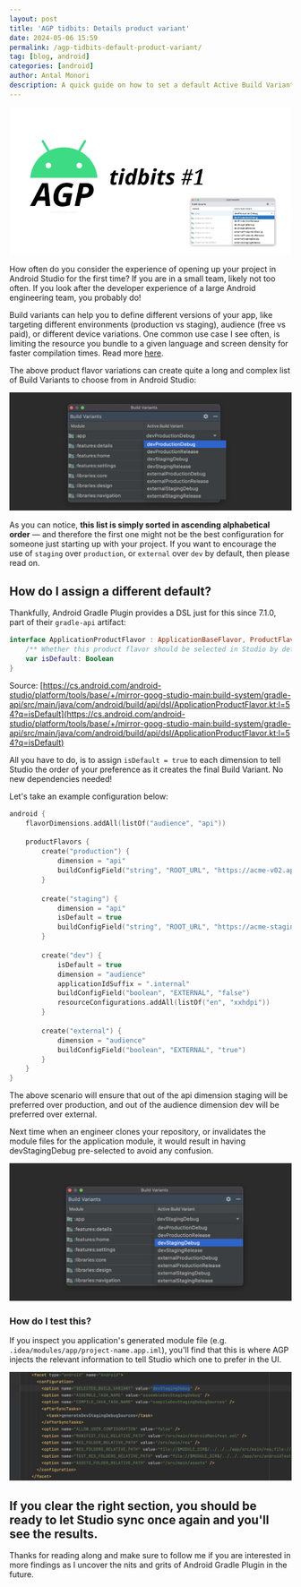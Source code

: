 ```yaml
---
layout: post
title: 'AGP tidbits: Details product variant'
date: 2024-05-06 15:59
permalink: /agp-tidbits-default-product-variant/
tag: [blog, android]
categories: [android]
author: Antal Monori
description: A quick guide on how to set a default Active Build Variant in Android Studio 
---
```


![image](assets/posts/2024-05-06-agp-tidbits-default-product-variant/header.png)

How often do you consider the experience of opening up your project in Android Studio for the first time? If you are in a small team, likely not too often. If you look after the developer experience of a large Android engineering team, you probably do!


Build variants can help you to define different versions of your app, like targeting different environments (production vs staging), audience (free vs paid), or different device variations. One common use case I see often, is limiting the resource you bundle to a given language and screen density for faster compilation times. Read more [here](https://developer.android.com/studio/build/build-variants).


The above product flavor variations can create quite a long and complex list of Build Variants to choose from in Android Studio:

![image](assets/posts/2024-05-06-agp-tidbits-default-product-variant/build-variants-before.png)

As you can notice, **this list is simply sorted in ascending alphabetical order** — and therefore the first one might not be the best configuration for someone just starting up with your project. If you want to encourage the use of `staging` over `production`, or `external` over `dev` by default, then please read on.

## How do I assign a different default?


Thankfully, Android Gradle Plugin provides a DSL just for this since 7.1.0, part of their `gradle-api` artifact:

```kotlin
interface ApplicationProductFlavor : ApplicationBaseFlavor, ProductFlavor {
    /** Whether this product flavor should be selected in Studio by default  */
    var isDefault: Boolean
}
```


Source: [https://cs.android.com/android-studio/platform/tools/base/+/mirror-goog-studio-main:build-system/gradle-api/src/main/java/com/android/build/api/dsl/ApplicationProductFlavor.kt;l=54?q=isDefault](https://cs.android.com/android-studio/platform/tools/base/+/mirror-goog-studio-main:build-system/gradle-api/src/main/java/com/android/build/api/dsl/ApplicationProductFlavor.kt;l=54?q=isDefault)

All you have to do, is to assign `isDefault = true` to each dimension to tell Studio the order of your preference as it creates the final Build Variant. No new dependencies needed!

Let's take an example configuration below:

```kotlin
android {
    flavorDimensions.addAll(listOf("audience", "api"))

    productFlavors {
        create("production") {
            dimension = "api"
            buildConfigField("string", "ROOT_URL", "https://acme-v02.api.letsencrypt.org")
        }

        create("staging") {
            dimension = "api"
            isDefault = true
            buildConfigField("string", "ROOT_URL", "https://acme-staging-v02.api.letsencrypt.org")
        }

        create("dev") {
            isDefault = true
            dimension = "audience"
            applicationIdSuffix = ".internal"
            buildConfigField("boolean", "EXTERNAL", "false")
            resourceConfigurations.addAll(listOf("en", "xxhdpi"))
        }

        create("external") {
            dimension = "audience"
            buildConfigField("boolean", "EXTERNAL", "true")
        }
    }
}
```


The above scenario will ensure that out of the api dimension staging will be preferred over production, and out of the audience dimension dev will be preferred over external.

Next time when an engineer clones your repository, or invalidates the module files for the application module, it would result in having devStagingDebug pre-selected to avoid any confusion.

![image](assets/posts/2024-05-06-agp-tidbits-default-product-variant/build-variants-after.png)

### How do I test this?

If you inspect you application's generated module file (e.g. `.idea/modules/app/project-name.app.iml`), you'll find that this is where AGP injects the relevant information to tell Studio which one to prefer in the UI.

![image](assets/posts/2024-05-06-agp-tidbits-default-product-variant/how-do-i-test.png)

If you clear the right section, you should be ready to let Studio sync once again and you'll see the results.
----

Thanks for reading along and make sure to follow me if you are interested in more findings as I uncover the nits and grits of Android Gradle Plugin in the future.
